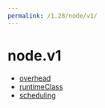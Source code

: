 ```yaml
---
permalink: /1.28/node/v1/
---
```


# node.v1



* [overhead](overhead.md)
* [runtimeClass](runtimeClass.md)
* [scheduling](scheduling.md)